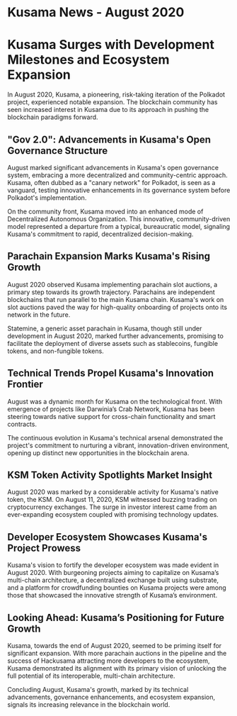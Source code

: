 # Kusama News - August 2020

# Kusama Surges with Development Milestones and Ecosystem Expansion

In August 2020, Kusama, a pioneering, risk-taking iteration of the Polkadot project, experienced notable expansion. The blockchain community has seen increased interest in Kusama due to its approach in pushing the blockchain paradigms forward.

## "Gov 2.0": Advancements in Kusama's Open Governance Structure

August marked significant advancements in Kusama's open governance system, embracing a more decentralized and community-centric approach. Kusama, often dubbed as a "canary network" for Polkadot, is seen as a vanguard, testing innovative enhancements in its governance system before Polkadot's implementation.

On the community front, Kusama moved into an enhanced mode of Decentralized Autonomous Organization. This innovative, community-driven model represented a departure from a typical, bureaucratic model, signaling Kusama's commitment to rapid, decentralized decision-making.

## Parachain Expansion Marks Kusama's Rising Growth

August 2020 observed Kusama implementing parachain slot auctions, a primary step towards its growth trajectory. Parachains are independent blockchains that run parallel to the main Kusama chain. Kusama's work on slot auctions paved the way for high-quality onboarding of projects onto its network in the future.

Statemine, a generic asset parachain in Kusama, though still under development in August 2020, marked further advancements, promising to facilitate the deployment of diverse assets such as stablecoins, fungible tokens, and non-fungible tokens.

## Technical Trends Propel Kusama's Innovation Frontier

August was a dynamic month for Kusama on the technological front. With emergence of projects like Darwinia’s Crab Network, Kusama has been steering towards native support for cross-chain functionality and smart contracts.

The continuous evolution in Kusama's technical arsenal demonstrated the project's commitment to nurturing a vibrant, innovation-driven environment, opening up distinct new opportunities in the blockchain arena.

## KSM Token Activity Spotlights Market Insight

August 2020 was marked by a considerable activity for Kusama's native token, the KSM. On August 11, 2020, KSM witnessed buzzing trading on cryptocurrency exchanges. The surge in investor interest came from an ever-expanding ecosystem coupled with promising technology updates.

## Developer Ecosystem Showcases Kusama's Project Prowess

Kusama's vision to fortify the developer ecosystem was made evident in August 2020. With burgeoning projects aiming to capitalize on Kusama’s multi-chain architecture, a decentralized exchange built using substrate, and a platform for crowdfunding bounties on Kusama projects were among those that showcased the innovative strength of Kusama’s environment.

## Looking Ahead: Kusama’s Positioning for Future Growth

Kusama, towards the end of August 2020, seemed to be priming itself for significant expansion. With more parachain auctions in the pipeline and the success of Hackusama attracting more developers to the ecosystem, Kusama demonstrated its alignment with its primary vision of unlocking the full potential of its interoperable, multi-chain architecture.

Concluding August, Kusama's growth, marked by its technical advancements, governance enhancements, and ecosystem expansion, signals its increasing relevance in the blockchain world.
